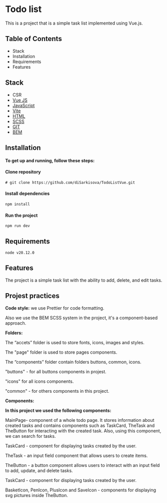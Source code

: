 # Todo list
This is a project that is a simple task list implemented using Vue.js.
## Table of Contents
* Stack
* Installation
* Requirements
* Features
## Stack
* CSR
* [Vue JS](https://ru.vuejs.org/)
* [JavaScript](https://developer.mozilla.org/en-US/docs/Web/JavaScript/Guide)
* [Vite](https://vitejs.dev/)
* [HTML](https://html.spec.whatwg.org/multipage/)
* [SCSS](https://sass-lang.com/)
* [GIT](https://www.git-scm.com/)
* [BEM](https://getbem.com/)
## Installation
#### To get up and running, follow these steps:
#### Clone repository
    # git clone https://github.com/diSarkisova/TodoListVue.git
#### Install dependencies
    npm install
#### Run the project
    npm run dev
## Requirements
    node v20.12.0
## Features
The project is a simple task list with the ability to add, delete, and edit tasks.

## Projest practices
**Code style:** we use Prettier for code formatting.

Also we use the BEM SCSS system in the project, it's a component-based approach.

**Folders:**

The “accets” folder is used to store fonts, icons, images and styles.

The "page" folder is used to store pages components.

The “components” folder contain folders buttons, common, icons.

"buttons" - for all buttons components in projest.

"icons"  for all icons components.

"common" - for others components in this project.

**Components:**

**In this project we used the following components:**

MainPage- component of a whole todo page.
It stores information about created tasks and contains components such as TaskCard, TheTask and TheButton for interacting with the created task.
Also, using this component, we can search for tasks.

TaskCard - component for displaying tasks created by the user.

TheTask - an input field component that allows users to create items.

TheButton - a button component allows users to interact with an input field to add, update, and delete tasks.

TaskCard - component for displaying tasks created by the user.

BasketIcon, PenIcon, PlusIcon and SaveIcon - components for displaying svg pictures inside TheButton.

